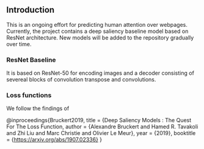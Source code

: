 ## Introduction

This is an ongoing effort for predicting human attention over webpages. Currently, the project contains a deep saliency baseline model based on ResNet architecture. New models will be added to the repository gradually over time.

### ResNet Baseline

It is based on ResNet-50 for encoding images and a decoder consisting of severeal blocks of convolution transpose and convolutions.


### Loss functions

We follow the findings of 



@inproceedings{Bruckert2019,
      title = {Deep Saliency Models : The Quest For The Loss Function,
     author = {Alexandre Bruckert and Hamed R. Tavakoli and Zhi Liu and Marc Christie and Olivier Le Meur},
       year = {2019},
  booktitle = {https://arxiv.org/abs/1907.02336}
}




